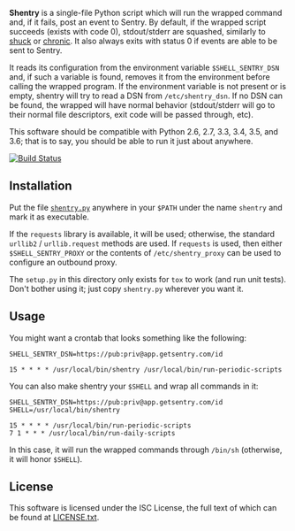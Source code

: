 **Shentry** is a single-file Python script which will run the wrapped
command and, if it fails, post an event to Sentry. By default, if the
wrapped script succeeds (exists with code 0), stdout/stderr are squashed,
similarly to [shuck](https://github.com/thwarted/shuck) or
[chronic](https://joeyh.name/code/moreutils/). It also always exits with
status 0 if events are able to be sent to Sentry.

It reads its configuration from the environment variable `$SHELL_SENTRY_DSN`
and, if such a variable is found, removes it from the environment before
calling the wrapped program. If the environment variable is not present or
is empty, shentry will try to read a DSN from `/etc/shentry_dsn`. If no DSN
can be found, the wrapped will have normal behavior (stdout/stderr will go
to their normal file descriptors, exit code will be passed through, etc).

This software should be compatible with Python 2.6, 2.7, 3.3, 3.4, 3.5, and
3.6; that is to say, you should be able to run it just about anywhere.

[![Build Status](https://travis-ci.org/EasyPost/shentry.svg?branch=master)](https://travis-ci.org/EasyPost/shentry)


## Installation

Put the file [`shentry.py`](shentry.py) anywhere in your `$PATH` under the
name `shentry` and mark it as executable.

If the `requests` library is available, it will be used; otherwise, the standard
`urllib2` / `urllib.request` methods are used. If `requests` is used, then
either `$SHELL_SENTRY_PROXY` or the contents of `/etc/shentry_proxy` can be
used to configure an outbound proxy.

The `setup.py` in this directory only exists for `tox` to work (and run unit
tests). Don't bother using it; just copy `shentry.py` wherever you want it.

## Usage

You might want a crontab that looks something like the following:

    SHELL_SENTRY_DSN=https://pub:priv@app.getsentry.com/id

    15 * * * * /usr/local/bin/shentry /usr/local/bin/run-periodic-scripts

You can also make shentry your `$SHELL` and wrap all commands in it:

    SHELL_SENTRY_DSN=https://pub:priv@app.getsentry.com/id
    SHELL=/usr/local/bin/shentry

    15 * * * * /usr/local/bin/run-periodic-scripts
    7 1 * * * /usr/local/bin/run-daily-scripts

In this case, it will run the wrapped commands through `/bin/sh` (otherwise, it will honor `$SHELL`).

## License

This software is licensed under the ISC License, the full text of which can be found at [LICENSE.txt](LICENSE.txt).
